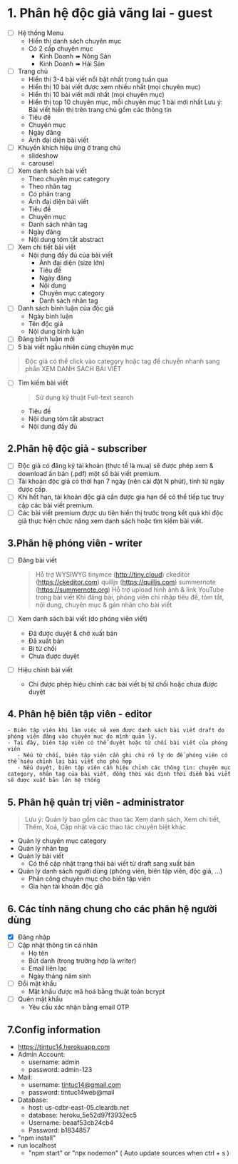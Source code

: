 # 1. Phân hệ độc giả vãng lai - guest
- [ ] Hệ thống Menu
    - Hiển thị danh sách chuyên mục
   - Có 2 cấp chuyên mục
       - Kinh Doanh ➠ Nông Sản
       - Kinh Doanh ➠ Hải Sản
- [ ] Trang chủ
   - Hiển thị 3-4 bài viết nổi bật nhất trong tuần qua
   - Hiển thị 10 bài viết được xem nhiều nhất (mọi chuyên mục)
   - Hiển thị 10 bài viết mới nhất (mọi chuyên mục)
   - Hiển thị top 10 chuyên mục, mỗi chuyên mục 1 bài mới nhất
Lưu ý: Bài viết hiển thị trên trang chủ gồm các thông tin
   - Tiêu đề
   - Chuyên mục
   - Ngày đăng
   - Ảnh đại diện bài viết
- [ ] Khuyến khích hiệu ứng ở trang chủ
   - slideshow
   - carousel
 - [ ] Xem danh sách bài viết
   - Theo chuyên mục category
   - Theo nhãn tag
   - Có phân trang
   - Ảnh đại diện bài viết
   - Tiêu đề
   - Chuyên mục
   - Danh sách nhãn tag
   - Ngày đăng
   - Nội dung tóm tắt abstract
- [ ] Xem chi tiết bài viết
   - Nội dung đầy đủ của bài viết
       - Ảnh đại diện (size lớn)
       - Tiêu đề
       - Ngày đăng
       - Nội dung
       - Chuyên mục category
       - Danh sách nhãn tag
 - [ ] Danh sách bình luận của độc giả
      - Ngày bình luận
      - Tên độc giả
      - Nội dung bình luận
 - [ ] Đăng bình luận mới
 - [ ] 5 bài viết ngẫu nhiên cùng chuyên mục

> Độc giả có thể click vào category hoặc tag để chuyển nhanh sang phần XEM DANH SÁCH BÀI VIẾT
 - [ ] Tìm kiếm bài viết
    > Sử dụng kỹ thuật Full-text search
   - Tiêu đề
   - Nội dung tóm tắt abstract
   - Nội dung đầy đủ
## 2.Phân hệ độc giả - subscriber
  - [ ] Độc giả có đăng ký tài khoản (thực tế là mua) sẽ được phép xem & download ấn bản (.pdf) một số bài viết premium.
  - [ ] Tài khoản độc giả có thời hạn 7 ngày (nên cài đặt N phút), tính từ ngày được cấp.
  - [ ]  Khi hết hạn, tài khoản độc giả cần được gia hạn để có thể tiếp tục truy cập các bài viết premium.
  - [ ] Các bài viết premium được ưu tiên hiển thị trước trong kết quả khi độc giả thực hiện chức năng xem danh sách hoặc tìm kiếm bài viết.
## 3.Phân hệ phóng viên - writer
- [ ] Đăng bài viết

    > Hỗ trợ WYSIWYG
        tinymce (http://tiny.cloud)
        ckeditor (https://ckeditor.com)
        quilljs (https://quilljs.com)
        summernote (https://summernote.org)
    Hỗ trợ upload hình ảnh & link YouTube trong bài viết
    Khi đăng bài, phóng viên chỉ nhập tiêu đề, tóm tắt, nội dung, chuyên mục & gán nhãn cho bài viết

- [ ] Xem danh sách bài viết (do phóng viên viết)

   - Đã được duyệt & chờ xuất bản
   - Đã xuất bản
   - Bị từ chối
   - Chưa được duyệt

- [ ] Hiệu chỉnh bài viết

   - Chi được phép hiệu chỉnh các bài viết bị từ chối hoặc chưa được duyệt

## 4. Phân hệ biên tập viên - editor
    - Biên tập viên khi làm việc sẽ xem được danh sách bài viết draft do phóng viên đăng vào chuyên mục do mình quản lý.
    - Tại đây, biên tập viên có thể duyệt hoặc từ chối bài viết của phóng viên
       - Nếu từ chối, biên tập viên cần ghi chú rõ lý do để phóng viên có thể hiệu chỉnh lại bài viết cho phù hợp
       - Nếu duyệt, biên tập viên cần hiệu chỉnh các thông tin: chuyên mục category, nhãn tag của bài viết, đồng thời xác định thời điểm bài viết sẽ được xuất bản lên hệ thống
## 5. Phân hệ quản trị viên - administrator
   > Lưu ý: Quản lý bao gồm các thao tác Xem danh sách, Xem chi tiết, Thêm, Xoá, Cập nhật và các thao tác chuyên biệt khác
- Quản lý chuyên mục category
- Quản lý nhãn tag
- Quản lý bài viết
   - Có thể cập nhật trạng thái bài viết từ draft sang xuất bản
- Quản lý danh sách người dùng (phóng viên, biên tập viên, độc giả, …)
    - Phân công chuyên mục cho biên tập viên
    - Gia hạn tài khoản độc giả
## 6. Các tính năng chung cho các phân hệ người dùng
- [x] Đăng nhập
- [ ] Cập nhật thông tin cá nhân
    - Họ tên
    - Bút danh (trong trường hợp là writer)
    - Email liên lạc
    - Ngày tháng năm sinh
- [ ] Đổi mật khẩu
    - Mật khẩu được mã hoá bằng thuật toán bcrypt
- [ ] Quên mật khẩu
    - Yêu cầu xác nhận bằng email OTP
## 7.Config information

- https://tintuc14.herokuapp.com
- Admin Account:
  - username: admin
  - password: admin-123
- Mail:
  - username: tintuc14@gmail.com
  - password: tintuc14web@mail
- Database:
  - host: us-cdbr-east-05.cleardb.net
  - database: heroku_5e52d97f3932ec5
  - Username: beaaf53cb24cb4
  - Password: b1834857
- "npm install"
- run localhost
  - "npm start" or "npx nodemon" ( Auto update sources when ctrl + s )
